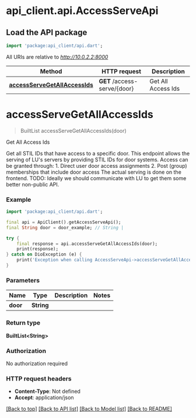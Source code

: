 # api_client.api.AccessServeApi

## Load the API package
```dart
import 'package:api_client/api.dart';
```

All URIs are relative to *http://10.0.2.2:8000*

Method | HTTP request | Description
------------- | ------------- | -------------
[**accessServeGetAllAccessIds**](AccessServeApi.md#accessservegetallaccessids) | **GET** /access-serve/{door} | Get All Access Ids


# **accessServeGetAllAccessIds**
> BuiltList<String> accessServeGetAllAccessIds(door)

Get All Access Ids

Get all STIL IDs that have access to a specific door.  This endpoint allows the serving of LU's servers by providing STIL IDs for door systems. Access can be granted through: 1. Direct user door access assignments 2. Post (group) memberships that include door access  The actual serving is done on the frontend. TODO: Ideally we should communicate with LU to get them some better non-public API.

### Example
```dart
import 'package:api_client/api.dart';

final api = ApiClient().getAccessServeApi();
final String door = door_example; // String | 

try {
    final response = api.accessServeGetAllAccessIds(door);
    print(response);
} catch on DioException (e) {
    print('Exception when calling AccessServeApi->accessServeGetAllAccessIds: $e\n');
}
```

### Parameters

Name | Type | Description  | Notes
------------- | ------------- | ------------- | -------------
 **door** | **String**|  | 

### Return type

**BuiltList&lt;String&gt;**

### Authorization

No authorization required

### HTTP request headers

 - **Content-Type**: Not defined
 - **Accept**: application/json

[[Back to top]](#) [[Back to API list]](../README.md#documentation-for-api-endpoints) [[Back to Model list]](../README.md#documentation-for-models) [[Back to README]](../README.md)


